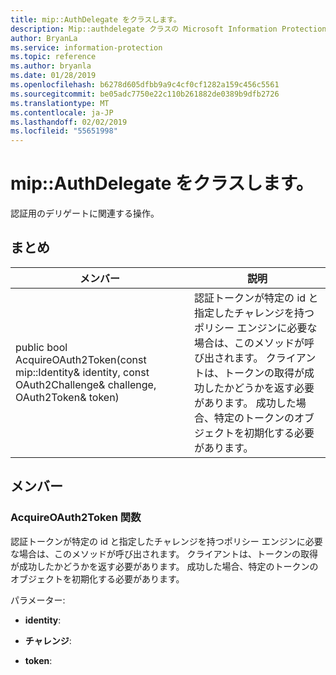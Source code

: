 ```yaml
---
title: mip::AuthDelegate をクラスします。
description: Mip::authdelegate クラスの Microsoft Information Protection (MIP) SDK について説明します。
author: BryanLa
ms.service: information-protection
ms.topic: reference
ms.author: bryanla
ms.date: 01/28/2019
ms.openlocfilehash: b6278d605dfbb9a9c4cf0cf1282a159c456c5561
ms.sourcegitcommit: be05adc7750e22c110b261882de0389b9dfb2726
ms.translationtype: MT
ms.contentlocale: ja-JP
ms.lasthandoff: 02/02/2019
ms.locfileid: "55651998"
---
```

# <a name="class-mipauthdelegate"></a>mip::AuthDelegate をクラスします。 
認証用のデリゲートに関連する操作。
  
## <a name="summary"></a>まとめ
 メンバー                        | 説明                                
--------------------------------|---------------------------------------------
public bool AcquireOAuth2Token(const mip::Identity& identity, const OAuth2Challenge& challenge, OAuth2Token& token)  |  認証トークンが特定の id と指定したチャレンジを持つポリシー エンジンに必要な場合は、このメソッドが呼び出されます。 クライアントは、トークンの取得が成功したかどうかを返す必要があります。 成功した場合、特定のトークンのオブジェクトを初期化する必要があります。
  
## <a name="members"></a>メンバー
  
### <a name="acquireoauth2token-function"></a>AcquireOAuth2Token 関数
認証トークンが特定の id と指定したチャレンジを持つポリシー エンジンに必要な場合は、このメソッドが呼び出されます。 クライアントは、トークンの取得が成功したかどうかを返す必要があります。 成功した場合、特定のトークンのオブジェクトを初期化する必要があります。

パラメーター:  
* **identity**: 


* **チャレンジ**: 


* **token**:

